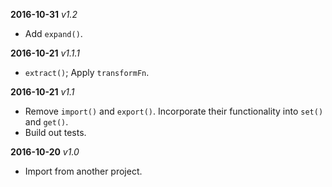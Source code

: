 **2016-10-31** _v1.2_

* Add `expand()`.

**2016-10-21** _v1.1.1_

* `extract()`; Apply `transformFn`.

**2016-10-21** _v1.1_

* Remove `import()` and `export()`. Incorporate their functionality into `set()` and `get()`.
* Build out tests.

**2016-10-20** _v1.0_

* Import from another project.
